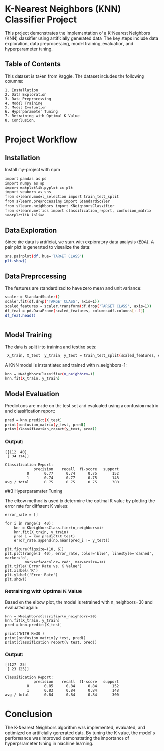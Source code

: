 
# K-Nearest Neighbors (KNN) Classifier Project

This project demonstrates the implementation of a K-Nearest Neighbors (KNN) classifier using artificially generated data. The key steps include data exploration, data preprocessing, model training, evaluation, and hyperparameter tuning.


## Table of Contents

This dataset is taken from Kaggle. The dataset includes the following columns:

    1. Installation
    2. Data Exploration
    3. Data Preprocessing
    4. Model Training
    5. Model Evaluation
    6. Hyperparameter Tuning
    7. Retraining with Optimal K Value
    8. Conclusion.


# Project Workflow
## Installation

Install my-project with npm

```bash
import pandas as pd
import numpy as np
import matplotlib.pyplot as plt
import seaborn as sns
from sklearn.model_selection import train_test_split
from sklearn.preprocessing import StandardScaler
from sklearn.neighbors import KNeighborsClassifier
from sklearn.metrics import classification_report, confusion_matrix
%matplotlib inline

```
    
## Data Exploration

Since the data is artificial, we start with exploratory data analysis (EDA). A pair plot is generated to visualize the data:
```bash
sns.pairplot(df, hue='TARGET CLASS')
plt.show()

```

## Data Preprocessing

The features are standardized to have zero mean and unit variance:
```bash
scaler = StandardScaler()
scaler.fit(df.drop('TARGET CLASS', axis=1))
scaled_features = scaler.transform(df.drop('TARGET CLASS', axis=1))
df_feat = pd.DataFrame(scaled_features, columns=df.columns[:-1])
df_feat.head()



```
## Model Training

The data is split into training and testing sets:

``` bash
 X_train, X_test, y_train, y_test = train_test_split(scaled_features, df['TARGET CLASS'], test_size=0.30)
```

A KNN model is instantiated and trained with n_neighbors=1:
``` bash
knn = KNeighborsClassifier(n_neighbors=1)
knn.fit(X_train, y_train)
```

## Model Evaluation

Predictions are made on the test set and evaluated using a confusion matrix and classification report:

``` bash
pred = knn.predict(X_test)
print(confusion_matrix(y_test, pred))
print(classification_report(y_test, pred))
```
### Output:

```Confusion Matrix:
[[112  40]
 [ 34 114]]

Classification Report:
             precision    recall  f1-score   support
          0       0.77      0.74      0.75       152
          1       0.74      0.77      0.75       148
avg / total       0.75      0.75      0.75       300
```
##3 Hyperparameter Tuning

The elbow method is used to determine the optimal K value by plotting the error rate for different K values:

```
error_rate = []

for i in range(1, 40):
    knn = KNeighborsClassifier(n_neighbors=i)
    knn.fit(X_train, y_train)
    pred_i = knn.predict(X_test)
    error_rate.append(np.mean(pred_i != y_test))

plt.figure(figsize=(10, 6))
plt.plot(range(1, 40), error_rate, color='blue', linestyle='dashed', marker='o',
         markerfacecolor='red', markersize=10)
plt.title('Error Rate vs. K Value')
plt.xlabel('K')
plt.ylabel('Error Rate')
plt.show()
```
### Retraining with Optimal K Value

Based on the elbow plot, the model is retrained with n_neighbors=30 and evaluated again:
```
knn = KNeighborsClassifier(n_neighbors=30)
knn.fit(X_train, y_train)
pred = knn.predict(X_test)

print('WITH K=30')
print(confusion_matrix(y_test, pred))
print(classification_report(y_test, pred))
```
### Output:

```Confusion Matrix:
[[127  25]
 [ 23 125]]

Classification Report:
             precision    recall  f1-score   support
          0       0.85      0.84      0.84       152
          1       0.83      0.84      0.84       148
avg / total       0.84      0.84      0.84       300
```
# Conclusion

The K-Nearest Neighbors algorithm was implemented, evaluated, and optimized on artificially generated data. By tuning the K value, the model's performance was improved, demonstrating the importance of hyperparameter tuning in machine learning.